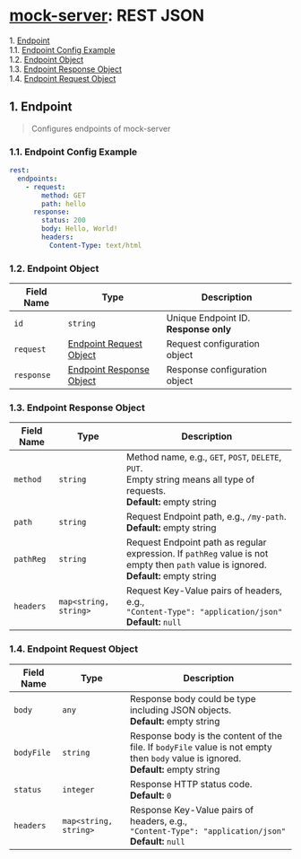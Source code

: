 # [mock-server](../README.md): REST JSON

1\.  [Endpoint](#endpoint)  
1.1\.  [Endpoint Config Example](#endpointconfigexample)  
1.2\.  [Endpoint Object](#endpointobject)  
1.3\.  [Endpoint Response Object](#endpointresponseobject)  
1.4\.  [Endpoint Request Object](#endpointrequestobject)  

<a name="endpoint"></a>

## 1\. Endpoint

> Configures endpoints of mock-server

<a name="endpointconfigexample"></a>

### 1.1\. Endpoint Config Example

```yaml
rest:
  endpoints:
    - request:
        method: GET
        path: hello
      response:
        status: 200
        body: Hello, World!
        headers:
          Content-Type: text/html

```

<a name="endpointobject"></a>

### 1.2\. Endpoint Object

| Field Name | Type                                                | Description                           |
| ---------- | --------------------------------------------------- | ------------------------------------- |
| `id`       | `string`                                            | Unique Endpoint ID. **Response only** |
| `request`  | [Endpoint Request Object](#endpointrequestobject)   | Request configuration object          |
| `response` | [Endpoint Response Object](#endpointresponseobject) | Response configuration object         |

<a name="endpointresponseobject"></a>

### 1.3\. Endpoint Response Object

| Field Name | Type                  | Description                                                                                                                              |
| ---------- | --------------------- | ---------------------------------------------------------------------------------------------------------------------------------------- |
| `method`   | `string`              | Method name, e.g., `GET`, `POST`, `DELETE`, `PUT`. <br>Empty string means all type of requests. <br>**Default:** empty string            |
| `path`     | `string`              | Request Endpoint path, e.g., `/my-path`. <br>**Default:** empty string                                                                   |
| `pathReg`  | `string`              | Request Endpoint path as regular expression. If `pathReg` value is not empty then `path` value is ignored. <br>**Default:** empty string |
| `headers`  | `map<string, string>` | Request Key-Value pairs of headers, e.g., <br> `"Content-Type": "application/json"` <br>**Default:** `null`                              |

<a name="endpointrequestobject"></a>

### 1.4\. Endpoint Request Object

| Field Name | Type                  | Description                                                                                                                            |
| ---------- | --------------------- | -------------------------------------------------------------------------------------------------------------------------------------- |
| `body`     | `any`                 | Response body could be type including JSON objects. <br>**Default:** empty string                                                      |
| `bodyFile` | `string`              | Response body is the content of the file. If `bodyFile` value is not empty then `body` value is ignored. <br>**Default:** empty string |
| `status`   | `integer`             | Response HTTP status code. <br>**Default:** `0`                                                                                        |
| `headers`  | `map<string, string>` | Response Key-Value pairs of headers, e.g., <br> `"Content-Type": "application/json"` <br>**Default:** `null`                           |
